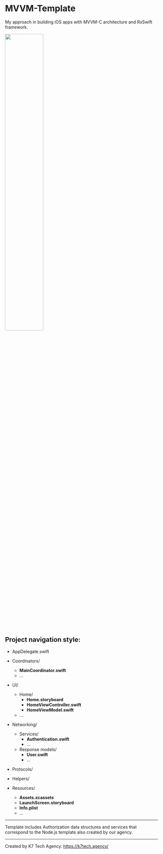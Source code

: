 # MVVM-Template

My approach in building iOS apps with MVVM-C architecture and RxSwift framework.

<img src="https://miro.medium.com/max/2868/1*lrIeU_YrGry3rDKH1tLnjw.png" width="50%"/>


## Project navigation style:

- AppDelegate.swift

- Coordinators/
  - **MainCoordinator.swift**
  - ...
- UI/
  - Home/
    + **Home.storyboard**
    + **HomeViewController.swift**
    + **HomeViewModel.swift**
  - ...
- Networking/
  - Services/
    - **Authentication.swift**
    - ...
  - Response models/
    - **User.swift**
    - ...
- Protocols/
- Helpers/
- Resources/
  - **Assets.xcassets**
  - **LaunchScreen.storyboard**
  - **Info.plist**
  - ...
  
---

Template includes Authorization data structures and services that 
correspond to the Node.js template also created by our agency.

---

Created by K7 Tech Agency.
https://k7tech.agency/
